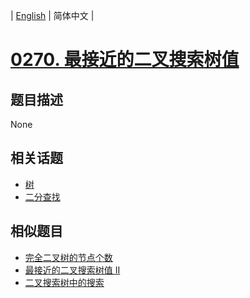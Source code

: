 
| [English](README_EN.md) | 简体中文 |
# [0270. 最接近的二叉搜索树值](https://leetcode-cn.com/problems/closest-binary-search-tree-value/)
## 题目描述
None
## 相关话题
- [树](https://leetcode-cn.com/tag/tree)
- [二分查找](https://leetcode-cn.com/tag/binary-search)
## 相似题目
- [完全二叉树的节点个数](../count-complete-tree-nodes/README.md)
- [最接近的二叉搜索树值 II](../closest-binary-search-tree-value-ii/README.md)
- [二叉搜索树中的搜索](../search-in-a-binary-search-tree/README.md)
